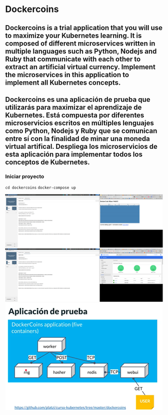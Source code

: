 # Dockercoins

## Dockercoins is a trial application that you will use to maximize your Kubernetes learning. It is composed of different microservices written in multiple languages ​​such as Python, Nodejs and Ruby that communicate with each other to extract an artificial virtual currency. Implement the microservices in this application to implement all Kubernetes concepts.

## Dockercoins es una aplicación de prueba que utilizarás para maximizar el aprendizaje de Kubernetes. Está compuesta por diferentes microservicios escritos en múltiples lenguajes como Python, Nodejs y Ruby que se comunican entre sí con la finalidad de minar una moneda virtual artifical. Despliega los microservicios de esta aplicación para implementar todos los conceptos de Kubernetes.

### Iniciar proyecto
`cd dockercoins`
`docker-compose up`

![Screenshot](imagenes-proyecto/dockercoins.png)
![Screenshot](imagenes-proyecto/k8s-dashboard.png)
![Screenshot](imagenes-proyecto/proyect.png)


